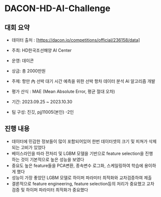 # DACON-HD-AI-Challenge


## 대회 요약
- 데이터 출처 : [https://dacon.io/competitions/official/236158/data]

- 주최: HD한국조선해양 AI Center
- 운영: 데이콘
- 상금: 총 2000만원
- 주제: 항만 內 선박 대기 시간 예측을 위한 선박 항차 데이터 분석 AI 알고리즘 개발
- 평가 산식 : MAE (Mean Absolute Error, 평균 절대 오차) 
- 기간: 2023.09.25 ~ 2023.10.30
- 팀 구성: 진깃, pjj11005(본인) -2인

## 진행 내용
- 데이터에 민감한 정보들이 많이 포함되어있어 한번 데이터셋의 크기 및 피쳐가 삭제되는 고비가 있었다
- 베이스라인을 따라 전처리 및 LGBM 모델을 기반으로 feature selection을 진행 하는 것이 기본적으로 높은 성능을 보였다
- 중요도 높은 feature들을 PCA변환, 종속변수 로그화, 스케일링하여 학습에 용이하게 했다
- 성능이 가장 좋았던 LGBM 모델로 하이퍼 파라미터 최적화와 교차검증하여 제출
- 결론적으로 feature engineering, feature selection등의 처리가 중요했고 교차검증 및 하이퍼 파라미터 최적화가 중요했다
